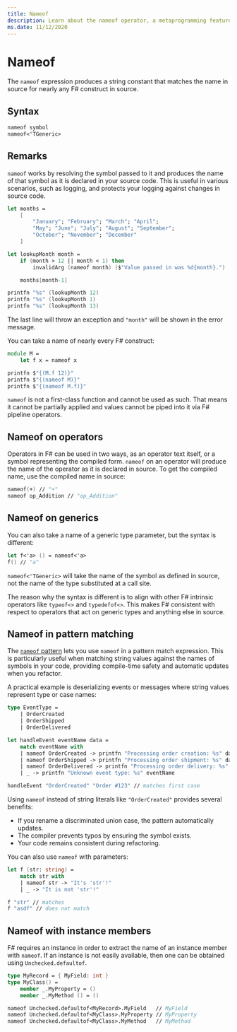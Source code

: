 ```yaml
---
title: Nameof
description: Learn about the nameof operator, a metaprogramming feature that allows you to produce the name of any symbol in your source code.
ms.date: 11/12/2020
---
```


# Nameof

The `nameof` expression produces a string constant that matches the name in source for nearly any F# construct in source.

## Syntax

```fsharp
nameof symbol
nameof<'TGeneric>
```

## Remarks

`nameof` works by resolving the symbol passed to it and produces the name of that symbol as it is declared in your source code. This is useful in various scenarios, such as logging, and protects your logging against changes in source code.

```fsharp
let months =
    [
        "January"; "February"; "March"; "April";
        "May"; "June"; "July"; "August"; "September";
        "October"; "November"; "December"
    ]

let lookupMonth month =
    if (month > 12 || month < 1) then
        invalidArg (nameof month) ($"Value passed in was %d{month}.")

    months[month-1]

printfn "%s" (lookupMonth 12)
printfn "%s" (lookupMonth 1)
printfn "%s" (lookupMonth 13)
```

The last line will throw an exception and `"month"` will be shown in the error message.

You can take a name of nearly every F# construct:

```fsharp
module M =
    let f x = nameof x

printfn $"{(M.f 12)}"
printfn $"{(nameof M)}"
printfn $"{(nameof M.f)}"
```

`nameof` is not a first-class function and cannot be used as such. That means it cannot be partially applied and values cannot be piped into it via F# pipeline operators.

## Nameof on operators

Operators in F# can be used in two ways, as an operator text itself, or a symbol representing the compiled form. `nameof` on an operator will produce the name of the operator as it is declared in source. To get the compiled name, use the compiled name in source:

```fsharp
nameof(+) // "+"
nameof op_Addition // "op_Addition"
```

## Nameof on generics

You can also take a name of a generic type parameter, but the syntax is different:

```fsharp
let f<'a> () = nameof<'a>
f() // "a"
```

`nameof<'TGeneric>` will take the name of the symbol as defined in source, not the name of the type substituted at a call site.

The reason why the syntax is different is to align with other F# intrinsic operators like `typeof<>` and `typedefof<>`. This makes F# consistent with respect to operators that act on generic types and anything else in source.

## Nameof in pattern matching

The [`nameof` pattern](pattern-matching.md#nameof-pattern) lets you use `nameof` in a pattern match expression. This is particularly useful when matching string values against the names of symbols in your code, providing compile-time safety and automatic updates when you refactor.

A practical example is deserializing events or messages where string values represent type or case names:

```fsharp
type EventType =
    | OrderCreated
    | OrderShipped
    | OrderDelivered

let handleEvent eventName data =
    match eventName with
    | nameof OrderCreated -> printfn "Processing order creation: %s" data
    | nameof OrderShipped -> printfn "Processing order shipment: %s" data
    | nameof OrderDelivered -> printfn "Processing order delivery: %s" data
    | _ -> printfn "Unknown event type: %s" eventName

handleEvent "OrderCreated" "Order #123" // matches first case
```

Using `nameof` instead of string literals like `"OrderCreated"` provides several benefits:
- If you rename a discriminated union case, the pattern automatically updates.
- The compiler prevents typos by ensuring the symbol exists.
- Your code remains consistent during refactoring.

You can also use `nameof` with parameters:

```fsharp
let f (str: string) =
    match str with
    | nameof str -> "It's 'str'!"
    | _ -> "It is not 'str'!"

f "str" // matches
f "asdf" // does not match
```

## Nameof with instance members

F# requires an instance in order to extract the name of an instance member with `nameof`. If an instance is not easily available, then one can be obtained using `Unchecked.defaultof`.

```fsharp
type MyRecord = { MyField: int }
type MyClass() =
    member _.MyProperty = ()
    member _.MyMethod () = ()

nameof Unchecked.defaultof<MyRecord>.MyField   // MyField
nameof Unchecked.defaultof<MyClass>.MyProperty // MyProperty
nameof Unchecked.defaultof<MyClass>.MyMethod   // MyMethod
```
